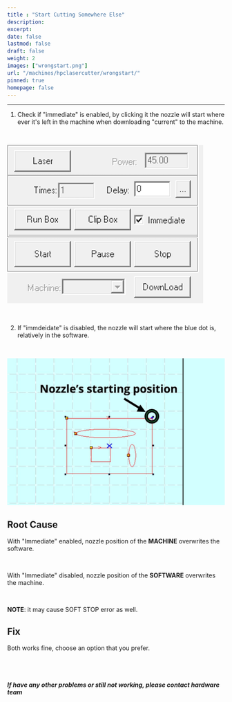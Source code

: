 ```yaml
---
title : "Start Cutting Somewhere Else"
description: 
excerpt:
date: false
lastmod: false
draft: false
weight: 2
images: ["wrongstart.png"]
url: "/machines/hpclasercutter/wrongstart/"
pinned: true
homepage: false
---
```

---

1. Check if "immediate" is enabled, by clicking it the nozzle will start where ever it's left in the machine when downloading "current" to the machine.

<br>

![immediate](immediate.PNG)

<br>

2. If "immdeidate" is disabled, the nozzle will start where the blue dot is, relatively in the software.

<br>

![nonimmediate](nozzleposition.jpeg)

## Root Cause

With "Immediate" enabled, nozzle position of the **MACHINE** overwrites the software.

<br>

With "Immediate" disabled, nozzle position of the **SOFTWARE** overwrites the machine.

<br>

**NOTE**: it may cause SOFT STOP error as well.

## Fix

Both works fine, choose an option that you prefer.


<br>
<br>

##### If have any other problems or still not working, please contact hardware team